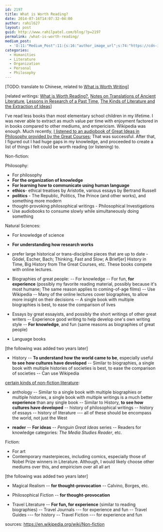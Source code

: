 ```yaml
---
id: 2197
title: What is Worth Reading?
date: 2014-07-16T14:07:32-04:00
author: rahil627
layout: post
guid: http://www.rahilpatel.com/blog/?p=2197
permalink: /what-is-worth-reading/
medium_post:
  - 'O:11:"Medium_Post":11:{s:16:"author_image_url";s:74:"https://cdn-images-1.medium.com/fit/c/200/200/1*dmbNkD5D-u45r44go_cf0g.png";s:10:"author_url";s:28:"https://medium.com/@rahil627";s:11:"byline_name";N;s:12:"byline_email";N;s:10:"cross_link";s:2:"no";s:2:"id";s:12:"b6709e810114";s:21:"follower_notification";s:3:"yes";s:7:"license";s:19:"all-rights-reserved";s:14:"publication_id";s:2:"-1";s:6:"status";s:6:"public";s:3:"url";s:63:"https://medium.com/@rahil627/what-is-worth-reading-b6709e810114";}'
categories:
  - Humanities
  - Literature
  - Organization
  - Personal
  - Philosophy
---
```

[TODO: translate to Chinese, related to <a href="http://www.rahilpatel.com/blog/what-is-worth-writing">What is Worth Writing</a>]

[related writings: <a href="http://www.rahilpatel.com/blog/what-is-worth-reading">What is Worth Reading?</a>, <a href="http://www.rahilpatel.com/blog/notes-on-translations-of-ancient-literature">Notes on Translations of Ancient Literature</a>, <a href="http://www.rahilpatel.com/blog/lessons-in-research-of-a-past-time">Lessons in Research of a Past Time</a>, <a href="http://www.rahilpatel.com/blog/the-kinds-of-literature-and-the-extraction-of-ideas">The Kinds of Literature and the Extraction of Ideas</a>]

I've read less books than most elementary school children in my lifetime. I was never able to extract as much value per time with enjoyment factored in in books compared to other mediums, and empericism. Wikipedia was enough. Much recently, <a href="http://www.rahilpatel.com/blog/why-read-the-western-philosophy-canon">I listened to an audiobook of Great Ideas in Philosophy provided by the Great Courses</a>; That was successful. After that, I figured out I had huge gaps in my knowledge, and proceeded to create a list of things I felt could be worth reading (or listening) to.

Non-fiction:

Philosophy:
- For philosophy
- <strong>For the organization of knowledge</strong>
- <strong>For learning how to communicate using human language</strong>
- <strong>ethics</strong >- ethical treatises by Aristotle, various essays by Bertrand Russell
- <strong>politics</strong> - The Republic, Politics, The Prince (and other works), and something more modern
- thought-provoking philosophical writings - Philosophical Investigations
- Use audiobooks to consume slowly while simultaneously doing something

Natural Sciences:
- For knowledge of science
- <strong>For understanding how research works</strong>
- prefer large historical or trans-discipline pieces that are up to date - Gödel, Escher, Bach; Thinking, Fast and Slow; A Brief[er] History in Time, Big History from The Great Courses, etc. These books compete with online lectures.

- Biographies of great people:
-- For knowledge
-- For fun, <strong>for experience</strong> (possibly my favorite reading material, possibly because it's most humane; The same reason applies to coming-of-age films)
-- Use Wikipedia
-- Many of the online lectures cover biographies, to allow more insight on their decisions
-- A single book with multiple biographies is best, to ease the comparison of lives

- Essays by great essayists, and possibly the short writings of other great writers
-- Experience good writing to help develop one's own writing style
-- <strong>For knowledge</strong>, and fun (same reasons as biographies of great people)

- Language books

[the following was added two years later]
- History
-- <strong>To understand how the world came to be</strong>, especially useful <strong>to see how cultures have developed</strong>
-- Similar to biographies, a single book with multiple histories of societies is best, to ease the comparison of societies
-- Can use Wikipedia

<a href="http://www.rahilpatel.com/blog/the-kinds-of-literature-and-the-extraction-of-ideas">certain kinds of non-fiction literature</a>:
- anthology
-- Similar to a single book with multiple biographies or multiple histories, a single book with multiple writings is a much better <strong>experience</strong> than any single book
-- Similar to History, <strong>to see how cultures have developed</strong>
-- history of philosophical writings
-- history of essays
-- history of literature
--- all of these should be encompass the world, not just the West

- <strong>reader</strong>
-- <strong>For ideas</strong>
-- <em>Penguin Great Ideas</em> series
-- Readers for knowledge categories: <em>The Media Studies Reader</em>, etc.


Fiction:
- For art
- Contemporary masterpieces, including comics, especially those of Nobel Prize winners in 
Literature. Although, I would likely choose other mediums over this, and empiricism over all all art

[the following was added two years later]
- Magical Realism
-- <strong>for thought-provocation</strong>
-- Calvino, Borges, etc.

- Philosophical Fiction
-- <strong>for thought-provocation</strong>

- Travel Literature
-- <strong>For fun, for experience</strong> (similar to reading biographies)
-- Travel Journals
--- for experience and fun
-- Travel Guides
--- for history
-- Travel Fiction
--- for experience and fun

sources:
https://en.wikipedia.org/wiki/Non-fiction
